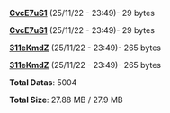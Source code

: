 [**CvcE7uS1**](/data/CvcE7uS1.txt) (25/11/22 - 23:49)- 29 bytes

[**CvcE7uS1**](/data/CvcE7uS1.txt) (25/11/22 - 23:49)- 29 bytes

[**311eKmdZ**](/data/311eKmdZ.txt) (25/11/22 - 23:49)- 265 bytes

[**311eKmdZ**](/data/311eKmdZ.txt) (25/11/22 - 23:49)- 265 bytes

**Total Datas**: 5004

**Total Size**: 27.88 MB / 27.9 MB